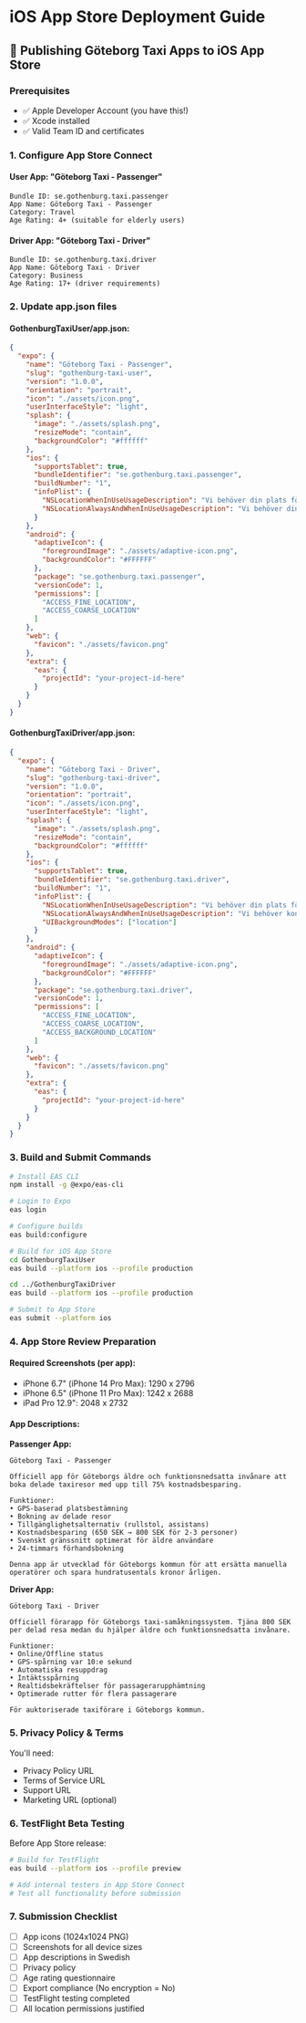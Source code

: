 # iOS App Store Deployment Guide

## 🍎 Publishing Göteborg Taxi Apps to iOS App Store

### Prerequisites
- ✅ Apple Developer Account (you have this!)
- ✅ Xcode installed
- ✅ Valid Team ID and certificates

### 1. Configure App Store Connect

#### User App: "Göteborg Taxi - Passenger"
```
Bundle ID: se.gothenburg.taxi.passenger
App Name: Göteborg Taxi - Passenger
Category: Travel
Age Rating: 4+ (suitable for elderly users)
```

#### Driver App: "Göteborg Taxi - Driver"
```
Bundle ID: se.gothenburg.taxi.driver  
App Name: Göteborg Taxi - Driver
Category: Business
Age Rating: 17+ (driver requirements)
```

### 2. Update app.json files

#### GothenburgTaxiUser/app.json:
```json
{
  "expo": {
    "name": "Göteborg Taxi - Passenger",
    "slug": "gothenburg-taxi-user",
    "version": "1.0.0",
    "orientation": "portrait",
    "icon": "./assets/icon.png",
    "userInterfaceStyle": "light",
    "splash": {
      "image": "./assets/splash.png",
      "resizeMode": "contain",
      "backgroundColor": "#ffffff"
    },
    "ios": {
      "supportsTablet": true,
      "bundleIdentifier": "se.gothenburg.taxi.passenger",
      "buildNumber": "1",
      "infoPlist": {
        "NSLocationWhenInUseUsageDescription": "Vi behöver din plats för att hitta närmaste taxi och beräkna resvägar.",
        "NSLocationAlwaysAndWhenInUseUsageDescription": "Vi behöver din plats för att följa din resa och ge föraren rätt riktning."
      }
    },
    "android": {
      "adaptiveIcon": {
        "foregroundImage": "./assets/adaptive-icon.png",
        "backgroundColor": "#FFFFFF"
      },
      "package": "se.gothenburg.taxi.passenger",
      "versionCode": 1,
      "permissions": [
        "ACCESS_FINE_LOCATION",
        "ACCESS_COARSE_LOCATION"
      ]
    },
    "web": {
      "favicon": "./assets/favicon.png"
    },
    "extra": {
      "eas": {
        "projectId": "your-project-id-here"
      }
    }
  }
}
```

#### GothenburgTaxiDriver/app.json:
```json
{
  "expo": {
    "name": "Göteborg Taxi - Driver",
    "slug": "gothenburg-taxi-driver",
    "version": "1.0.0",
    "orientation": "portrait",
    "icon": "./assets/icon.png",
    "userInterfaceStyle": "light",
    "splash": {
      "image": "./assets/splash.png",
      "resizeMode": "contain",
      "backgroundColor": "#ffffff"
    },
    "ios": {
      "supportsTablet": true,
      "bundleIdentifier": "se.gothenburg.taxi.driver",
      "buildNumber": "1",
      "infoPlist": {
        "NSLocationWhenInUseUsageDescription": "Vi behöver din plats för att matcha dig med passagerare och visa din position.",
        "NSLocationAlwaysAndWhenInUseUsageDescription": "Vi behöver kontinuerlig platsåtkomst för att spåra resor och uppdatera din position.",
        "UIBackgroundModes": ["location"]
      }
    },
    "android": {
      "adaptiveIcon": {
        "foregroundImage": "./assets/adaptive-icon.png",
        "backgroundColor": "#FFFFFF"
      },
      "package": "se.gothenburg.taxi.driver",
      "versionCode": 1,
      "permissions": [
        "ACCESS_FINE_LOCATION",
        "ACCESS_COARSE_LOCATION",
        "ACCESS_BACKGROUND_LOCATION"
      ]
    },
    "web": {
      "favicon": "./assets/favicon.png"
    },
    "extra": {
      "eas": {
        "projectId": "your-project-id-here"
      }
    }
  }
}
```

### 3. Build and Submit Commands

```bash
# Install EAS CLI
npm install -g @expo/eas-cli

# Login to Expo
eas login

# Configure builds
eas build:configure

# Build for iOS App Store
cd GothenburgTaxiUser
eas build --platform ios --profile production

cd ../GothenburgTaxiDriver  
eas build --platform ios --profile production

# Submit to App Store
eas submit --platform ios
```

### 4. App Store Review Preparation

#### Required Screenshots (per app):
- iPhone 6.7" (iPhone 14 Pro Max): 1290 x 2796
- iPhone 6.5" (iPhone 11 Pro Max): 1242 x 2688
- iPad Pro 12.9": 2048 x 2732

#### App Descriptions:

**Passenger App:**
```
Göteborg Taxi - Passenger

Officiell app för Göteborgs äldre och funktionsnedsatta invånare att boka delade taxiresor med upp till 75% kostnadsbesparing.

Funktioner:
• GPS-baserad platsbestämning
• Bokning av delade resor
• Tillgänglighetsalternativ (rullstol, assistans)
• Kostnadsbesparing (650 SEK → 800 SEK för 2-3 personer)
• Svenskt gränssnitt optimerat för äldre användare
• 24-timmars förhandsbokning

Denna app är utvecklad för Göteborgs kommun för att ersätta manuella operatörer och spara hundratusentals kronor årligen.
```

**Driver App:**
```
Göteborg Taxi - Driver

Officiell förarapp för Göteborgs taxi-samåkningssystem. Tjäna 800 SEK per delad resa medan du hjälper äldre och funktionsnedsatta invånare.

Funktioner:
• Online/Offline status
• GPS-spårning var 10:e sekund
• Automatiska resuppdrag
• Intäktsspårning
• Realtidsbekräftelser för passagerarupphämtning
• Optimerade rutter för flera passagerare

För auktoriserade taxiförare i Göteborgs kommun.
```

### 5. Privacy Policy & Terms

You'll need:
- Privacy Policy URL
- Terms of Service URL
- Support URL
- Marketing URL (optional)

### 6. TestFlight Beta Testing

Before App Store release:
```bash
# Build for TestFlight
eas build --platform ios --profile preview

# Add internal testers in App Store Connect
# Test all functionality before submission
```

### 7. Submission Checklist

- [ ] App icons (1024x1024 PNG)
- [ ] Screenshots for all device sizes
- [ ] App descriptions in Swedish
- [ ] Privacy policy
- [ ] Age rating questionnaire
- [ ] Export compliance (No encryption = No)
- [ ] TestFlight testing completed
- [ ] All location permissions justified